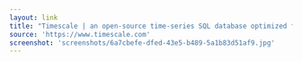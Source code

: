 ```yaml
---
layout: link
title: "Timescale | an open-source time-series SQL database optimized for fast ingest, complex queries and scale."
source: 'https://www.timescale.com'
screenshot: 'screenshots/6a7cbefe-dfed-43e5-b489-5a1b83d51af9.jpg'
---
```


